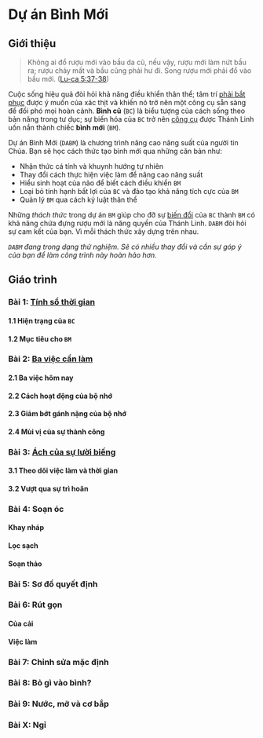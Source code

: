 # Dự án Bình Mới

## Giới thiệu

> Không ai đổ rượu mới vào bầu da cũ, nếu vậy, rượu mới làm nứt bầu ra; rượu chảy mất và bầu cũng phải hư đi. Song rượu mới phải đổ vào bầu mới. ([Lu-ca 5:37-38])

Cuộc sống hiệu quả đòi hỏi khả năng điều khiển thân thể; tâm trí [phải bắt phục][1 Cô-rinh-tô 9:27] được ý muốn của xác thịt và khiến nó trở nên một công cụ sẵn sàng để đối phó mọi hoàn cảnh. **Bình cũ** (`BC`) là biểu tượng của cách sống theo bản năng trong tư dục; sự biến hóa của `BC` trở nên [công cụ][Rô-ma 6:13] được Thánh Linh uốn nắn thành chiếc **bình mới** (`BM`).

Dự án Bình Mới (`DABM`) là chương trình nâng cao năng suất của người tin Chúa. Bạn sẽ học cách thức tạo bình mới qua những căn bản như:

* Nhận thức cá tính và khuynh hướng tự nhiên
* Thay đổi cách thực hiện việc làm để nâng cao năng suất
* Hiểu sinh hoạt của não để biết cách điều khiển `BM`
* Loại bỏ tính hạnh bất lợi của `BC` và đào tạo khả năng tích cực của `BM`
* Quản lý `BM` qua cách kỷ luật thân thể

Những _thách thức_ trong dự án `BM` giúp cho đỡ sự [biến đổi][Rô-ma 12:1-2] của `BC` thành `BM` có khả năng chứa đựng rượu mới là năng quyền của Thánh Linh. `DABM` đòi hỏi sự cam kết của bạn. Vì mỗi thách thức xây dựng trên nhau.

_`DABM` đang trong dạng thử nghiệm. Sẽ có nhiều thay đổi và cần sự góp ý của bạn để làm công trình này hoàn hảo hơn._

## Giáo trình

### Bài 1: [Tính sổ thời gian](chapter-1/vn/README.md)

#### 1.1 Hiện trạng của `BC`

#### 1.2 Mục tiêu cho `BM`

### Bài 2: [Ba việc cần làm](chapter-2/vn/README.md)

#### 2.1 Ba việc hôm nay

#### 2.2 Cách hoạt động của bộ nhớ

#### 2.3 Giảm bớt gánh nặng của bộ nhớ

#### 2.4 Mùi vị của sự thành công

### Bài 3: [Ách của sự lười biếng](chapter-3/vn/README.md)

#### 3.1 Theo dõi việc làm và thời gian

#### 3.2 Vượt qua sự trì hoãn

### Bài 4: Soạn óc

#### Khay nháp

#### Lọc sạch

#### Soạn thảo

### Bài 5: Sơ đồ quyết định

### Bài 6: Rút gọn

#### Của cải

#### Việc làm

### Bài 7: Chỉnh sửa mặc định

### Bài 8: Bỏ gì vào bình?

### Bài 9: Nước, mỡ và cơ bắp

### Bài X: Ngỉ

[1 Cô-rinh-tô 9:27]: https://twosparro.ws/bible/cadman.1co.9.27
[Rô-ma 6:13]: https://twosparro.ws/bible/cadman.ro.6.13
[Lu-ca 5:37-38]: https://twosparro.ws/bible/cadman.lu.5.37-38
[Rô-ma 12:1-2]: https://twosparro.ws/bible/cadman.ro.12.1-2
